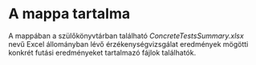 # A mappa tartalma
A mappában a szülőkönyvtárban található *ConcreteTestsSummary.xlsx* nevű Excel állományban lévő érzékenységvizsgálat eredmények mögötti konkrét futási eredményeket tartalmazó fájlok találhatók.
